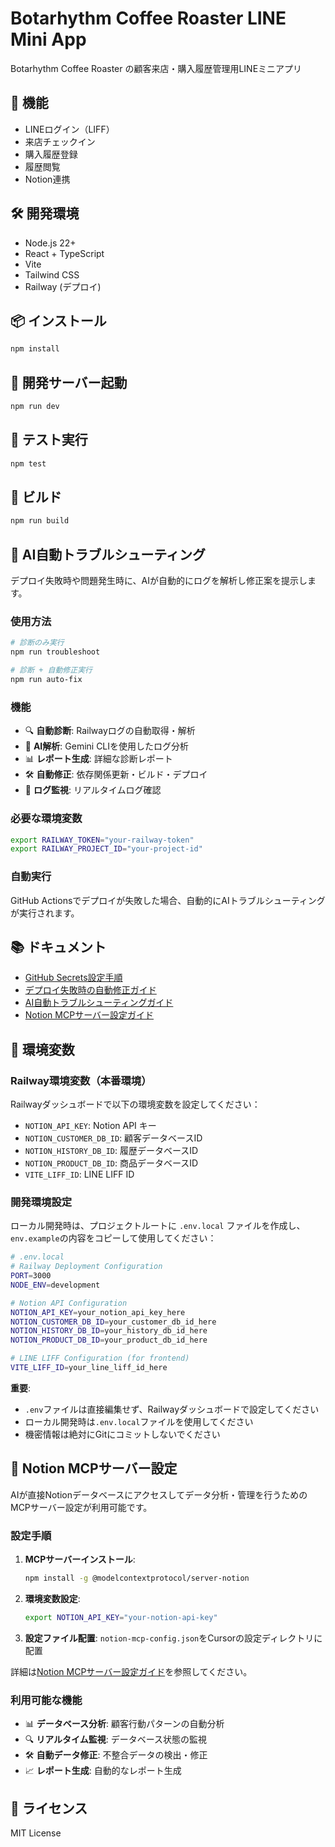 # Botarhythm Coffee Roaster LINE Mini App

Botarhythm Coffee Roaster の顧客来店・購入履歴管理用LINEミニアプリ

## 🚀 機能

- LINEログイン（LIFF）
- 来店チェックイン
- 購入履歴登録
- 履歴閲覧
- Notion連携

## 🛠️ 開発環境

- Node.js 22+
- React + TypeScript
- Vite
- Tailwind CSS
- Railway (デプロイ)

## 📦 インストール

```bash
npm install
```

## 🚀 開発サーバー起動

```bash
npm run dev
```

## 🧪 テスト実行

```bash
npm test
```

## 🔨 ビルド

```bash
npm run build
```

## 🤖 AI自動トラブルシューティング

デプロイ失敗時や問題発生時に、AIが自動的にログを解析し修正案を提示します。

### 使用方法

```bash
# 診断のみ実行
npm run troubleshoot

# 診断 + 自動修正実行
npm run auto-fix
```

### 機能

- 🔍 **自動診断**: Railwayログの自動取得・解析
- 🤖 **AI解析**: Gemini CLIを使用したログ分析
- 📊 **レポート生成**: 詳細な診断レポート
- 🛠️ **自動修正**: 依存関係更新・ビルド・デプロイ
- 📝 **ログ監視**: リアルタイムログ確認

### 必要な環境変数

```bash
export RAILWAY_TOKEN="your-railway-token"
export RAILWAY_PROJECT_ID="your-project-id"
```

### 自動実行

GitHub Actionsでデプロイが失敗した場合、自動的にAIトラブルシューティングが実行されます。

## 📚 ドキュメント

- [GitHub Secrets設定手順](GITHUB_SECRETS_SETUP.md)
- [デプロイ失敗時の自動修正ガイド](DEPLOYMENT_TROUBLESHOOTING.md)
- [AI自動トラブルシューティングガイド](AI_TROUBLESHOOTING_GUIDE.md)
- [Notion MCPサーバー設定ガイド](notion-mcp-setup.md)

## 🔧 環境変数

### Railway環境変数（本番環境）

Railwayダッシュボードで以下の環境変数を設定してください：

- `NOTION_API_KEY`: Notion API キー
- `NOTION_CUSTOMER_DB_ID`: 顧客データベースID
- `NOTION_HISTORY_DB_ID`: 履歴データベースID
- `NOTION_PRODUCT_DB_ID`: 商品データベースID
- `VITE_LIFF_ID`: LINE LIFF ID

### 開発環境設定

ローカル開発時は、プロジェクトルートに `.env.local` ファイルを作成し、`env.example`の内容をコピーして使用してください：

```bash
# .env.local
# Railway Deployment Configuration
PORT=3000
NODE_ENV=development

# Notion API Configuration
NOTION_API_KEY=your_notion_api_key_here
NOTION_CUSTOMER_DB_ID=your_customer_db_id_here
NOTION_HISTORY_DB_ID=your_history_db_id_here
NOTION_PRODUCT_DB_ID=your_product_db_id_here

# LINE LIFF Configuration (for frontend)
VITE_LIFF_ID=your_line_liff_id_here
```

**重要**: 
- `.env`ファイルは直接編集せず、Railwayダッシュボードで設定してください
- ローカル開発時は`.env.local`ファイルを使用してください
- 機密情報は絶対にGitにコミットしないでください

## 🔗 Notion MCPサーバー設定

AIが直接Notionデータベースにアクセスしてデータ分析・管理を行うためのMCPサーバー設定が利用可能です。

### 設定手順

1. **MCPサーバーインストール**:
   ```bash
   npm install -g @modelcontextprotocol/server-notion
   ```

2. **環境変数設定**:
   ```bash
   export NOTION_API_KEY="your-notion-api-key"
   ```

3. **設定ファイル配置**: `notion-mcp-config.json`をCursorの設定ディレクトリに配置

詳細は[Notion MCPサーバー設定ガイド](notion-mcp-setup.md)を参照してください。

### 利用可能な機能

- 📊 **データベース分析**: 顧客行動パターンの自動分析
- 🔍 **リアルタイム監視**: データベース状態の監視
- 🛠️ **自動データ修正**: 不整合データの検出・修正
- 📈 **レポート生成**: 自動的なレポート生成

## 📄 ライセンス

MIT License

